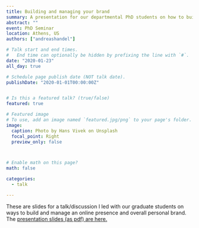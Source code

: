```yaml
---
title: Building and managing your brand
summary: A presentation for our departmental PhD students on how to build and manage their brand (aka online presence).
abstract: ""
event: PhD Seminar
location: Athens, US
authors: ["andreashandel"]

# Talk start and end times.
#   End time can optionally be hidden by prefixing the line with `#`.
date: "2020-01-23"
all_day: true

# Schedule page publish date (NOT talk date).
publishDate: "2020-01-01T00:00:00Z"


# Is this a featured talk? (true/false)
featured: true

# Featured image
# To use, add an image named `featured.jpg/png` to your page's folder. 
image:
  caption: Photo by Hans Vivek on Unsplash
  focal_point: Right
  preview_only: false



# Enable math on this page?
math: false

categories:
  - talk

---
```


These are slides for a talk/discussion I led with our graduate students on ways to build and manage an online presence and overall personal brand. The [presentation slides (as pdf) are here.](2020_01_Building_your_Brand.pdf)



